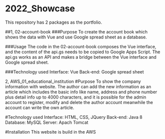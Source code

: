 # 2022_Showcase
This repository has 2 packages as the portfolio.


##1, 02-account-book
###Purpose
To create the account book which shows the data with Vue and use Google spread sheet as a database.

###Usage
The code in the 02-account-book composes the Vue interface, and the content of the api.gs needs to be copied to Google Apps Script.
The api.gs works as an API and makes a bridge between the Vue interface and Google spread sheet.

###Technology used
Interface: Vue
Back-end: Google spread sheet


2, AWS_01_educational_institution
#Purpose
To show the company information with website. 
The author can add the new information as an article which includes the basic info like name, address and phone number plus detail info up to 4000 characters,
and it is possible for the admin account to register, modify and delete the author account meanwhile the account can write the own article.

#Technology used
Interface: HTML, CSS, JQuery
Back-end: Java 8
Database: MySQL
Server: Apach Tomcat

#Installation
This website is build in the AWS

